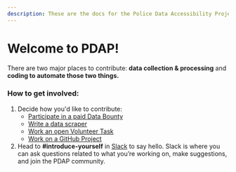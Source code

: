 ```yaml
---
description: These are the docs for the Police Data Accessibility Project.
---
```


# Welcome to PDAP!

There are two major places to contribute: **data collection & processing** and **coding to automate those two things.**

### How to get involved:

1. Decide how you'd like to contribute:
   * [Participate in a paid Data Bounty](https://www.dolthub.com/repositories/pdap/datasets/bounties/3c259649-762e-438b-a538-b14be4d0507a)
   * [Write a data scraper](https://github.com/Police-Data-Accessibility-Project/Scrapers/blob/master/CONTRIBUTING.md)
   * [Work an open Volunteer Task](https://pdap.atlassian.net/issues/?filter=10016)
   * [Work on a GitHub Project](https://github.com/orgs/Police-Data-Accessibility-Project/projects)
2. Head to **\#introduce-yourself** in [Slack](https://join.slack.com/t/policeaccessibility/shared_invite/zt-ial0bvnm-D_T7R6za4aKh1f9jGUM0pg) to say hello. Slack is where you can ask questions related to what you’re working on, make suggestions, and join the PDAP community.

